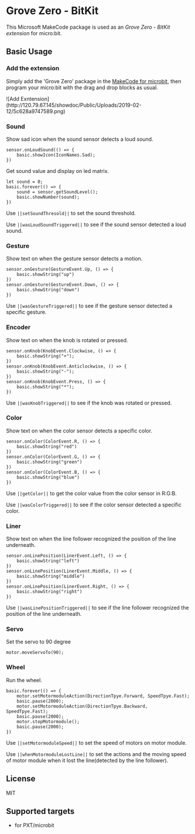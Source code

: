 # Grove Zero - BitKit

This Microsoft MakeCode package is used as an *Grove Zero - BitKit extension* for micro:bit.

## Basic Usage

### Add the extension

Simply add the 'Grove Zero' package in the [MakeCode for microbit](https://makecode.microbit.org/), then program your micro:bit with the drag and drop blocks as usual.
<div style="width: 400px">
    ![Add Exntension](http://120.79.67.145/showdoc/Public/Uploads/2019-02-12/5c628a9747589.png)
</div>

### Sound

Show sad icon when the sound sensor detects a loud sound.
```blocks
sensor.onLoudSound(() => {
    basic.showIcon(IconNames.Sad);
})
```
Get sound value and display on led matrix.
```blocks
let sound = 0;
basic.forever(() => {
    sound = sensor.getSoundLevel();
    basic.showNumber(sound);
})
```

Use ``||setSoundThresold||`` to set the sound threshold.

Use ``||wasLoudSoundTriggered||`` to see if the sound sensor detected a loud sound.

### Gesture

Show text on when the gesture sensor detects a motion.
```blocks
sensor.onGesture(GestureEvent.Up, () => {
    basic.showString("up")
})
sensor.onGesture(GestureEvent.Down, () => {
    basic.showString("down")
})
```

Use ``||wasGestureTriggered||`` to see if the gesture sensor detected a specific gesture.

### Encoder

Show text on when the knob is rotated or pressed.
```blocks
sensor.onKnob(KnobEvent.Clockwise, () => {
    basic.showString("+");
})
sensor.onKnob(KnobEvent.Anticlockwise, () => {
    basic.showString("-");
})
sensor.onKnob(KnobEvent.Press, () => {
    basic.showString("*");
})
```

Use ``||wasKnobTriggered||`` to see if the knob was rotated or pressed.

### Color

Show text on when the color sensor detects a specific color.
```blocks
sensor.onColor(ColorEvent.R, () => {
    basic.showString("red")
})
sensor.onColor(ColorEvent.G, () => {
    basic.showString("green")
})
sensor.onColor(ColorEvent.B, () => {
    basic.showString("blue")
})
```

Use ``||getColor||`` to get the color value from the color sensor in R:G:B.

Use ``||wasColorTriggered||`` to see if the color sensor detected a specific color.

### Liner

Show text on when the line follower recognized the position of the line underneath.
```blocks
sensor.onLinePosition(LinerEvent.Left, () => {
    basic.showString("left")
})
sensor.onLinePosition(LinerEvent.Middle, () => {
    basic.showString("middle")
})
sensor.onLinePosition(LinerEvent.Right, () => {
    basic.showString("right")
})
```

Use ``||wasLinePositionTriggered||`` to see if the line follower recognized the position of the line underneath.

### Servo

Set the servo to 90 degree
```blocks
motor.moveServoTo(90);
```

### Wheel

Run the wheel.
```blocks
basic.forever(() => {
    motor.setMotormoduleAction(DirectionTpye.Forward, SpeedTpye.Fast);
    basic.pause(2000);
    motor.setMotormoduleAction(DirectionTpye.Backward, SpeedTpye.Fast);
    basic.pause(2000);
    motor.stopMotormodule();
    basic.pause(2000);
})
```

Use ``||setMotormoduleSpeed||`` to set the speed of motors on motor module.

Use ``||whenMotormoduleLostLine||`` to set the actions and the moving speed of motor module when it lost the line(detected by the line follower).

## License

MIT

## Supported targets

* for PXT/microbit
